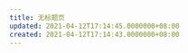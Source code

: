 ```yaml
---
title: 无标题页
updated: 2021-04-12T17:14:45.0000000+08:00
created: 2021-04-12T17:14:43.0000000+08:00
---
```


